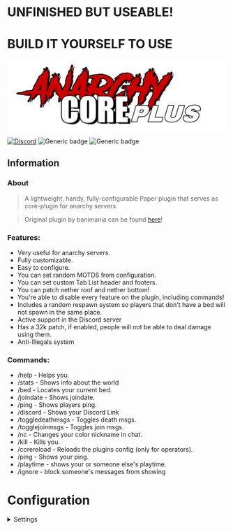 # UNFINISHED BUT USEABLE!
# BUILD IT YOURSELF TO USE

![logo](src/main/resources/images/logo.png)

[![Discord](https://img.shields.io/discord/1154497694597910620?style=flat-square&logo=discord&label=discord&color=blue)](https://dsc.gg/capyking10)
![Generic badge](https://img.shields.io/badge/Developing-v1.0.0-blue.svg?style=flat-square)
![Generic badge](https://img.shields.io/badge/Bukkit-1.20.4-red.svg?style=flat-square)

## Information
### About
> A lightweight, handy, fully-configurable Paper plugin that serves as core-plugin for anarchy servers.

> Original plugin by banimania can be found [here](https://github.com/banimania/AnarchyCore/tree/main)!
### Features:
* Very useful for anarchy servers.
* Fully customizable.
* Easy to configure.
* You can set random MOTDS from configuration.
* You can set custom Tab List header and footers.
* You can patch nether roof and nether bottom!
* You're able to disable every feature on the plugin, including commands!
* Includes a random respawn system so players that don't have a bed will not spawn in the same place.
* Active support in the Discord server
* Has a 32k patch, if enabled, people will not be able to deal damage using them.
* Anti-Illegals system

### Commands:
* /help - Helps you.
* /stats - Shows info about the world
* /bed - Locates your current bed.
* /joindate - Shows joindate.
* /ping - Shows players ping.
* /discord - Shows your Discord Link
* /toggledeathmsgs - Toggles death msgs.
* /togglejoinmsgs - Toggles join msgs.
* /nc - Changes your color nickname in chat.
* /kill - Kills you.
* /corereload - Reloads the plugins config (only for operators).
* /ping - Shows your ping.
* /playtime - shows your or someone else's playtime.
* /ignore - block someone's messages from showing

# Configuration
<details>
    <summary>Settings</summary>
    
```yaml
#Global settings for the plugin
global:
  #Name shown in tab
  name: "AnarchyCorePlus"
  #Prefix shown on commands and messages from the plugin
  prefix: "&8[&9&lAnarchy&3&lCore&1&lPlus&8] &r"
  #Info shown on joining and in the tab
  news: "[AnarchyCorePlus] Change this in config.yml!"
  #No-permission message
  no-permission-message: "&cYou're not allowed to do this!"

#Links of the server
links:
  discord: "yourserver.com/discord"
  discord-message: "&6Join our Discord server: &c"

#Command whitelist
#When a normal player runs a command, if it's not on this list, it will return a specified message.
command-whitelist:
  enabled: true
  whitelist-message: "&fUnknown command. Type \"/help\" for help."
  whitelisted-commands:
    - "help"
    - "tps"
    - "ignore"
    - "ignorelist"
    - "w"
    - "msg"
    - "tell"
    - "r"
    - "reply"
    - "w"
    - "l"
    - "last"
    - "pm"
    - "tell"
    - "togglemsgs"
    - "togglejoinmsgs"
    - "togglechat"
    - "toggledeathmsgs"
    - "stats"
    - "kill"
    - "ping"
    - "bed"
    - "joindate"
    - "dmt"
    - "discord"
    - "nc"

#Manage the enabled commands
enabled-commands:
  #Set a command to false to fully disable it. Also check command whitelist config above.
  help: true
  bed: true
  discord: true
  stats: true
  joindate: true
  ping: true
  toggledeathmsgs: true
  togglejoinmsgs: true
  corereload: true
  kill: true
  nc: true
  ignore: true
  ignorelist: true
  playtime: true

#Manage the plugin permissions
permissions:
  corereload: "anarchycore.corereload"
  nc: "anarchycore.nc"
  nc-format: "anarchycore.nc-format"
  bypass-whitelist: "anarchycore.bypasswhitelist"
  bypass-illegals: "anarchycore.bypassillegals"
```
</details>  

